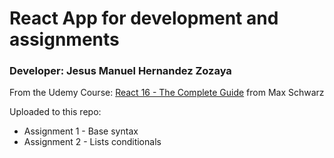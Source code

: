 # React App for development and assignments

### Developer: Jesus Manuel Hernandez Zozaya

From the Udemy Course: [React 16 - The Complete Guide](https://www.udemy.com/react-the-complete-guide-incl-redux/) from Max Schwarz

Uploaded to this repo:

- Assignment 1 - Base syntax
- Assignment 2 - Lists conditionals